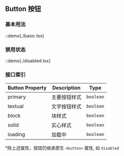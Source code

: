 ## Button 按钮

### 基本用法

::demo{./basic.tsx}

### 禁用状态

::demo{./disabled.tsx}

### 接口索引

| Button Property | Description  | Type      |
| --------------- | ------------ | --------- |
| primary         | 主要按钮样式 | `boolean` |
| textual         | 文字按钮样式 | `boolean` |
| block           | 块样式       | `boolean` |
| solid           | 实心样式     | `boolean` |
| loading         | 加载中       | `boolean` |

\*除上述属性，按钮仍继承原生 `<button>` 属性, 如 `disabled`
